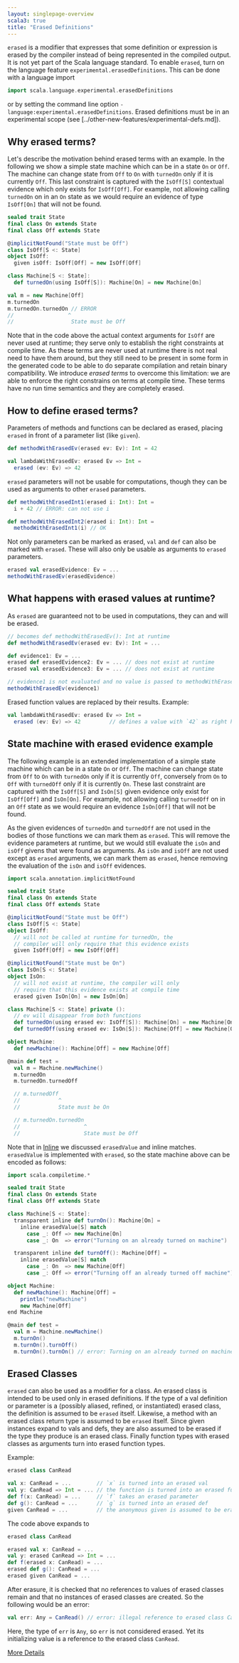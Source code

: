 ```yaml
---
layout: singlepage-overview
scala3: true
title: "Erased Definitions"
---
```


`erased` is a modifier that expresses that some definition or expression is erased by the compiler instead of being represented in the compiled output. It is not yet part of the Scala language standard. To enable `erased`, turn on the language feature
`experimental.erasedDefinitions`. This can be done with a language import
```scala
import scala.language.experimental.erasedDefinitions
```
or by setting the command line option `-language:experimental.erasedDefinitions`.
Erased definitions must be in an experimental scope (see [../other-new-features/experimental-defs.md]).

## Why erased terms?

Let's describe the motivation behind erased terms with an example. In the
following we show a simple state machine which can be in a state `On` or `Off`.
The machine can change state from `Off` to `On` with `turnedOn` only if it is
currently `Off`. This last constraint is captured with the `IsOff[S]` contextual
evidence which only exists for `IsOff[Off]`. For example, not allowing calling
`turnedOn` on in an `On` state as we would require an evidence of type
`IsOff[On]` that will not be found.

```scala
sealed trait State
final class On extends State
final class Off extends State

@implicitNotFound("State must be Off")
class IsOff[S <: State]
object IsOff:
  given isOff: IsOff[Off] = new IsOff[Off]

class Machine[S <: State]:
  def turnedOn(using IsOff[S]): Machine[On] = new Machine[On]

val m = new Machine[Off]
m.turnedOn
m.turnedOn.turnedOn // ERROR
//                 ^
//                  State must be Off
```

Note that in the code above the actual context arguments for `IsOff` are never
used at runtime; they serve only to establish the right constraints at compile
time. As these terms are never used at runtime there is not real need to have
them around, but they still need to be present in some form in the generated
code to be able to do separate compilation and retain binary compatibility. We
introduce _erased terms_ to overcome this limitation: we are able to enforce the
right constrains on terms at compile time. These terms have no run time
semantics and they are completely erased.

## How to define erased terms?

Parameters of methods and functions can be declared as erased, placing `erased`
in front of a parameter list (like `given`).

```scala
def methodWithErasedEv(erased ev: Ev): Int = 42

val lambdaWithErasedEv: erased Ev => Int =
  erased (ev: Ev) => 42
```

`erased` parameters will not be usable for computations, though they can be used
as arguments to other `erased` parameters.

```scala
def methodWithErasedInt1(erased i: Int): Int =
  i + 42 // ERROR: can not use i

def methodWithErasedInt2(erased i: Int): Int =
  methodWithErasedInt1(i) // OK
```

Not only parameters can be marked as erased, `val` and `def` can also be marked
with `erased`. These will also only be usable as arguments to `erased`
parameters.

```scala
erased val erasedEvidence: Ev = ...
methodWithErasedEv(erasedEvidence)
```

## What happens with erased values at runtime?

As `erased` are guaranteed not to be used in computations, they can and will be
erased.

```scala
// becomes def methodWithErasedEv(): Int at runtime
def methodWithErasedEv(erased ev: Ev): Int = ...

def evidence1: Ev = ...
erased def erasedEvidence2: Ev = ... // does not exist at runtime
erased val erasedEvidence3: Ev = ... // does not exist at runtime

// evidence1 is not evaluated and no value is passed to methodWithErasedEv
methodWithErasedEv(evidence1)
```

Erased function values are replaced by their results. Example:

```scala
val lambdaWithErasedEv: erased Ev => Int =
  erased (ev: Ev) => 42         // defines a value with `42` as right hand side.
```

## State machine with erased evidence example

The following example is an extended implementation of a simple state machine
which can be in a state `On` or `Off`. The machine can change state from `Off`
to `On` with `turnedOn` only if it is currently `Off`, conversely from `On` to
`Off` with `turnedOff` only if it is currently `On`. These last constraint are
captured with the `IsOff[S]` and `IsOn[S]` given evidence only exist for
`IsOff[Off]` and `IsOn[On]`. For example, not allowing calling `turnedOff` on in
an `Off` state as we would require an evidence `IsOn[Off]` that will not be
found.

As the given evidences of `turnedOn` and `turnedOff` are not used in the
bodies of those functions we can mark them as `erased`. This will remove the
evidence parameters at runtime, but we would still evaluate the `isOn` and
`isOff` givens that were found as arguments. As `isOn` and `isOff` are not
used except as `erased` arguments, we can mark them as `erased`, hence removing
the evaluation of the `isOn` and `isOff` evidences.

```scala
import scala.annotation.implicitNotFound

sealed trait State
final class On extends State
final class Off extends State

@implicitNotFound("State must be Off")
class IsOff[S <: State]
object IsOff:
  // will not be called at runtime for turnedOn, the
  // compiler will only require that this evidence exists
  given IsOff[Off] = new IsOff[Off]

@implicitNotFound("State must be On")
class IsOn[S <: State]
object IsOn:
  // will not exist at runtime, the compiler will only
  // require that this evidence exists at compile time
  erased given IsOn[On] = new IsOn[On]

class Machine[S <: State] private ():
  // ev will disappear from both functions
  def turnedOn(using erased ev: IsOff[S]): Machine[On] = new Machine[On]
  def turnedOff(using erased ev: IsOn[S]): Machine[Off] = new Machine[Off]

object Machine:
  def newMachine(): Machine[Off] = new Machine[Off]

@main def test =
  val m = Machine.newMachine()
  m.turnedOn
  m.turnedOn.turnedOff

  // m.turnedOff
  //            ^
  //            State must be On

  // m.turnedOn.turnedOn
  //                    ^
  //                    State must be Off
```

Note that in [Inline](../metaprogramming/inline.html) we discussed `erasedValue` and inline
matches. `erasedValue` is implemented with `erased`, so the state machine above
can be encoded as follows:

```scala
import scala.compiletime.*

sealed trait State
final class On extends State
final class Off extends State

class Machine[S <: State]:
  transparent inline def turnOn(): Machine[On] =
    inline erasedValue[S] match
      case _: Off => new Machine[On]
      case _: On  => error("Turning on an already turned on machine")

  transparent inline def turnOff(): Machine[Off] =
    inline erasedValue[S] match
      case _: On  => new Machine[Off]
      case _: Off => error("Turning off an already turned off machine")

object Machine:
  def newMachine(): Machine[Off] =
    println("newMachine")
    new Machine[Off]
end Machine

@main def test =
  val m = Machine.newMachine()
  m.turnOn()
  m.turnOn().turnOff()
  m.turnOn().turnOn() // error: Turning on an already turned on machine
```

## Erased Classes

`erased` can also be used as a modifier for a class. An erased class is intended to be used only in erased definitions. If the type of a val definition or parameter is
a (possibly aliased, refined, or instantiated) erased class, the definition is assumed to be `erased` itself. Likewise, a method with an erased class return type is assumed to be `erased` itself. Since given instances expand to vals and defs, they are also assumed to be erased if the type they produce is an erased class. Finally
function types with erased classes as arguments turn into erased function types.

Example:
```scala
erased class CanRead

val x: CanRead = ...        // `x` is turned into an erased val
val y: CanRead => Int = ... // the function is turned into an erased function
def f(x: CanRead) = ...     // `f` takes an erased parameter
def g(): CanRead = ...      // `g` is turned into an erased def
given CanRead = ...         // the anonymous given is assumed to be erased
```
The code above expands to
```scala
erased class CanRead

erased val x: CanRead = ...
val y: erased CanRead => Int = ...
def f(erased x: CanRead) = ...
erased def g(): CanRead = ...
erased given CanRead = ...
```
After erasure, it is checked that no references to values of erased classes remain and that no instances of erased classes are created. So the following would be an error:
```scala
val err: Any = CanRead() // error: illegal reference to erased class CanRead
```
Here, the type of `err` is `Any`, so `err` is not considered erased. Yet its initializing value is a reference to the erased class `CanRead`.

[More Details](./erased-defs-spec.html)
